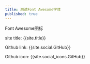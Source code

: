 ```yaml
---
title: 测试Font Awesome字体
published: true
---
```


Font Awesome图标

site title: {{site.title}}

Github link: {{site.social.GitHub}}

Github icon: {{site.social_icons.GitHub}}